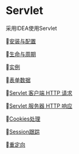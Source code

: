 # Servlet

采用IDEA使用Servlet

:baby_chick:[安装与配置](https://github.com/Lumnca/Servlet/blob/master/%E5%AE%89%E8%A3%85%E4%B8%8E%E9%85%8D%E7%BD%AE.md)

:baby_chick:[生命与周期](https://github.com/Lumnca/Servlet/blob/master/%E7%94%9F%E5%91%BD%E5%91%A8%E6%9C%9F.md)

:baby_chick:[实例](https://github.com/Lumnca/Servlet/blob/master/%E5%AE%9E%E4%BE%8B.md)

:baby_chick:[表单数据](https://github.com/Lumnca/Servlet/blob/master/%E8%A1%A8%E5%8D%95%E6%95%B0%E6%8D%AE.md)

:baby_chick:[Servlet 客户端 HTTP 请求](https://github.com/Lumnca/Servlet/blob/master/%E8%AF%B7%E6%B1%82.md)

:baby_chick:[Servlet 服务器 HTTP 响应](https://github.com/Lumnca/Servlet/blob/master/%E5%93%8D%E5%BA%94.md)

:baby_chick:[Cookies处理](https://github.com/Lumnca/Servlet/blob/master/Cookie.md)

:baby_chick:[Session跟踪](https://github.com/Lumnca/Servlet/blob/master/Session.md)

:baby_chick:[重定向](https://github.com/Lumnca/Servlet/blob/master/%E9%87%8D%E5%AE%9A%E5%90%91.md)
